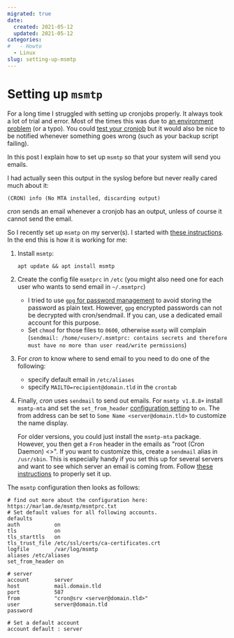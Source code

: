 ```yaml
---
migrated: true
date:
  created: 2021-05-12
  updated: 2021-05-12
categories:
#   - Howto
  - Linux
slug: setting-up-msmtp
---
```

# Setting up `msmtp`

For a long time I struggled with setting up cronjobs properly.
It always took a lot of trial and error.
Most of the times this was due to [an environment problem](https://serverfault.com/a/449652) (or a typo).
You could [test your cronjob](https://serverfault.com/a/85906) but it would also be nice to be notified whenever something goes wrong (such as your backup script failing).

In this post I explain how to set up `msmtp` so that your system will send you emails.

<!-- more -->

I had actually seen this output in the syslog before but never really cared much about it:

```output
(CRON) info (No MTA installed, discarding output)
```

_cron_ sends an email whenever a cronjob has an output, unless of course it cannot send the email.

So I recently set up `msmtp` on my server(s).
I started with [these instructions](https://wiki.archlinux.org/index.php/Msmtp).
In the end this is how it is working for me:

1. Install `msmtp`:

    ```shell
    apt update && apt install msmtp
    ```

2. Create the config file `msmtprc` in `/etc` (you might also need one for each user who wants to send email in `~/.msmtprc`)
    * I tried to use [`gpg` for password management](https://wiki.archlinux.org/title/Msmtp#Password_management) to avoid storing the password as plain text.
    However, `gpg` encrypted passwords can not be decrypted with cron/sendmail.
    If you can, use a dedicated email account for this purpose.
    * Set `chmod` for those files to `0600`, otherwise `msmtp` will complain (`sendmail: /home/<user>/.msmtprc: contains secrets and therefore must have no more than user read/write permissions`)
3. For _cron_ to know where to send email to you need to do one of the following:
    * specify default email in `/etc/aliases`
    * specify `MAILTO=recipient@domain.tld` in the `crontab`
4. Finally, _cron_ uses `sendmail` to send out emails.
    For `msmtp v1.8.8+` install `msmtp-mta` and set the `set_from_header` [configuration setting](https://marlam.de/msmtp/msmtp.html#Commands-specific-to-sendmail-mode) to `on`.
    The from address can be set to `Some Name <server@domain.tld>` to customize the name display.

    For older versions, you could just install the `msmtp-mta` package.
    However, you then get a `From` header in the emails as "root (Cron Daemon) <>".
    If you want to customize this, create a `sendmail` alias in `/usr/sbin`.
    This is especially handy if you set this up for several servers and want to see which server an email is coming from.
    Follow [these instructions](https://serverfault.com/a/1045006) to properly set it up.

The `msmtp` configuration then looks as follows:

```nginx title="msmtprc"
# find out more about the configuration here: https://marlam.de/msmtp/msmtprc.txt
# Set default values for all following accounts.
defaults
auth           on
tls            on
tls_starttls   on
tls_trust_file /etc/ssl/certs/ca-certificates.crt
logfile        /var/log/msmtp
aliases /etc/aliases
set_from_header on

# server
account        server
host           mail.domain.tld
port           587
from           "cron@srv <server@domain.tld>"
user           server@domain.tld
password

# Set a default account
account default : server
```
